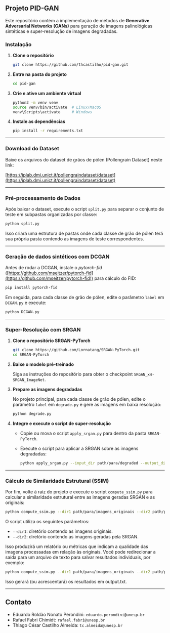 ## Projeto PID-GAN

Este repositório contém a implementação de métodos de **Generative Adversarial Networks (GANs)** para geração de imagens palinológicas sintéticas e super-resolução de imagens degradadas.

### Instalação

1. **Clone o repositório**

   ```bash
   git clone https://github.com/thcastilho/pid-gan.git
   ```
2. **Entre na pasta do projeto**

   ```bash
   cd pid-gan
   ```
3. **Crie e ative um ambiente virtual**

   ```bash
   python3 -m venv venv
   source venv/bin/activate  # Linux/MacOS
   venv\Scripts\activate     # Windows
   ```
4. **Instale as dependências**

   ```bash
   pip install -r requirements.txt
   ```

---

### Download do Dataset

Baixe os arquivos do dataset de grãos de pólen (Pollengrain Dataset) neste link:

[https://iplab.dmi.unict.it/pollengraindataset/dataset](https://iplab.dmi.unict.it/pollengraindataset/dataset)

---

### Pré-processamento de Dados

Após baixar o dataset, execute o script `split.py` para separar o conjunto de teste em subpastas organizadas por classe:

```bash
python split.py
```

Isso criará uma estrutura de pastas onde cada classe de grão de pólen terá sua própria pasta contendo as imagens de teste correspondentes.

---

### Geração de dados sintéticos com DCGAN

Antes de rodar a DCGAN, instale o *pytorch-fid* ([https://github.com/mseitzer/pytorch-fid](https://github.com/mseitzer/pytorch-fid)) para cálculo do FID:

   ```bash
   pip install pytorch-fid
   ```

Em seguida, para cada classe de grão de pólen, edite o parâmetro `label` em `DCGAN.py` e execute:

```bash
python DCGAN.py
```

---

### Super-Resolução com SRGAN

1. **Clone o repositório SRGAN-PyTorch**

   ```bash
   git clone https://github.com/Lornatang/SRGAN-PyTorch.git
   cd SRGAN-PyTorch
   ```

2. **Baixe o modelo pré-treinado**

   Siga as instruções do repositório para obter o checkpoint `SRGAN_x4-SRGAN_ImageNet`.

3. **Prepare as imagens degradadas**

   No projeto principal, para cada classe de grão de pólen, edite o parâmetro `label` em `degrade.py` e gere as imagens em baixa resolução:

   ```bash
   python degrade.py
   ```

4. **Integre e execute o script de super-resolução**

   * Copie ou mova o script `apply_srgan.py` para dentro da pasta `SRGAN-PyTorch`.
   * Execute o script para aplicar a SRGAN sobre as imagens degradadas:

     ```bash
     python apply_srgan.py --input_dir path/para/degraded --output_dir path/para/srgan_output
     ```

---

### Cálculo de Similaridade Estrutural (SSIM)

Por fim, volte à raiz do projeto e execute o script `compute_ssim.py` para calcular a similaridade estrutural entre as imagens geradas SRGAN e as originais:

```bash
python compute_ssim.py --dir1 path/para/imagens_originais --dir2 path/para/srgan_output
```

O script utiliza os seguintes parâmetros:

* `--dir1`: diretório contendo as imagens originais.
* `--dir2`: diretório contendo as imagens geradas pela SRGAN.

Isso produzirá um relatório ou métricas que indicam a qualidade das imagens processadas em relação às originais. Você pode redirecionar a saída para um arquivo de texto para salvar resultados individuais, por exemplo:
```bash
python compute_ssim.py --dir1 path/para/imagens_originais --dir2 path/para/imagens_processadas >> output.txt
```
Isso gerará (ou acrescentará) os resultados em output.txt.

---


## Contato

- Eduardo Roldão Nonato Perondini: `eduardo.perondini@unesp.br`
- Rafael Fabri Chimidt: `rafael.fabri@unesp.br`
- Thiago César Castilho Almeida: `tc.almeida@unesp.br`  

